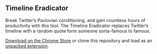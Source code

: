 ## Timeline Eradicator 

Break Twitter’s Pavlovian conditioning, and gain countless hours of productivity with this tool. The Timeline Eradicator replaces Twitter’s timeline with a random quote form someone sorta-famous to famous.

[Download on the Chrome Store](https://chrome.google.com/webstore/detail/twitter-timeline-eradicat/jkdloljnomnhbkifgmiobaaajfemiccm) or clone this repository and load as an [unpacked extension](https://stackoverflow.com/questions/24577024/install-chrome-extension-not-in-the-store).
